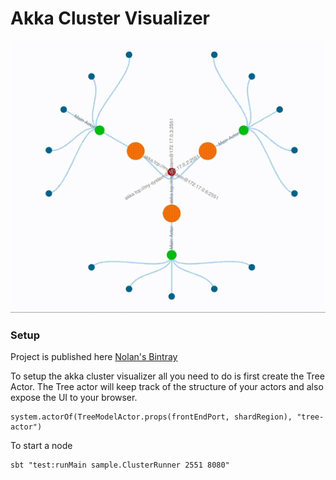 # Akka Cluster Visualizer

![Alt Text](./images/akka_cluster_vis.gif)

### Setup

Project is published here
[Nolan's Bintray](https://bintray.com/ngrace/akka-cluster-visualization)

To setup the akka cluster visualizer all you need to do is first create the Tree Actor.  The Tree actor will keep track 
of the structure of your actors and also expose the UI to your browser.

```
system.actorOf(TreeModelActor.props(frontEndPort, shardRegion), "tree-actor")
```

To start a node 

```
sbt "test:runMain sample.ClusterRunner 2551 8080"
```
